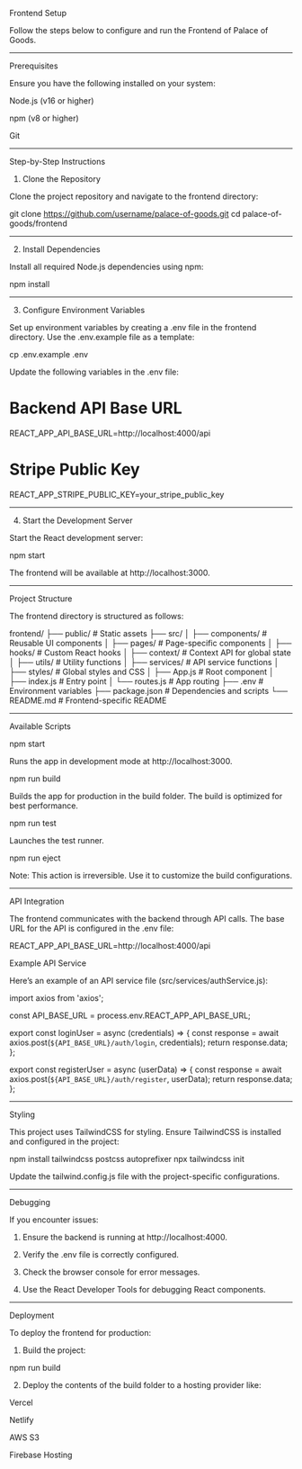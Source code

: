 Frontend Setup

Follow the steps below to configure and run the Frontend of Palace of Goods.


---

Prerequisites

Ensure you have the following installed on your system:

Node.js (v16 or higher)

npm (v8 or higher)

Git



---

Step-by-Step Instructions

1. Clone the Repository

Clone the project repository and navigate to the frontend directory:

git clone https://github.com/username/palace-of-goods.git
cd palace-of-goods/frontend


---

2. Install Dependencies

Install all required Node.js dependencies using npm:

npm install


---

3. Configure Environment Variables

Set up environment variables by creating a .env file in the frontend directory. Use the .env.example file as a template:

cp .env.example .env

Update the following variables in the .env file:

# Backend API Base URL
REACT_APP_API_BASE_URL=http://localhost:4000/api

# Stripe Public Key
REACT_APP_STRIPE_PUBLIC_KEY=your_stripe_public_key


---

4. Start the Development Server

Start the React development server:

npm start

The frontend will be available at http://localhost:3000.


---

Project Structure

The frontend directory is structured as follows:

frontend/
├── public/                # Static assets
├── src/
│   ├── components/        # Reusable UI components
│   ├── pages/             # Page-specific components
│   ├── hooks/             # Custom React hooks
│   ├── context/           # Context API for global state
│   ├── utils/             # Utility functions
│   ├── services/          # API service functions
│   ├── styles/            # Global styles and CSS
│   ├── App.js             # Root component
│   ├── index.js           # Entry point
│   └── routes.js          # App routing
├── .env                   # Environment variables
├── package.json           # Dependencies and scripts
└── README.md              # Frontend-specific README


---

Available Scripts

npm start

Runs the app in development mode at http://localhost:3000.

npm run build

Builds the app for production in the build folder. The build is optimized for best performance.

npm run test

Launches the test runner.

npm run eject

Note: This action is irreversible. Use it to customize the build configurations.


---

API Integration

The frontend communicates with the backend through API calls. The base URL for the API is configured in the .env file:

REACT_APP_API_BASE_URL=http://localhost:4000/api

Example API Service

Here’s an example of an API service file (src/services/authService.js):

import axios from 'axios';

const API_BASE_URL = process.env.REACT_APP_API_BASE_URL;

export const loginUser = async (credentials) => {
  const response = await axios.post(`${API_BASE_URL}/auth/login`, credentials);
  return response.data;
};

export const registerUser = async (userData) => {
  const response = await axios.post(`${API_BASE_URL}/auth/register`, userData);
  return response.data;
};


---

Styling

This project uses TailwindCSS for styling. Ensure TailwindCSS is installed and configured in the project:

npm install tailwindcss postcss autoprefixer
npx tailwindcss init

Update the tailwind.config.js file with the project-specific configurations.


---

Debugging

If you encounter issues:

1. Ensure the backend is running at http://localhost:4000.


2. Verify the .env file is correctly configured.


3. Check the browser console for error messages.


4. Use the React Developer Tools for debugging React components.




---

Deployment

To deploy the frontend for production:

1. Build the project:

npm run build


2. Deploy the contents of the build folder to a hosting provider like:

Vercel

Netlify

AWS S3

Firebase Hosting

